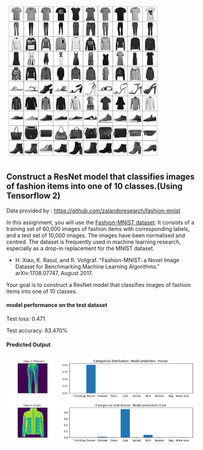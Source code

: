 ![](Fashion_logo.png)
## Construct a ResNet model that classifies images of fashion items into one of 10 classes.(Using Tensorflow 2)

Data provided by : https://github.com/zalandoresearch/fashion-mnist

In this assignment, you will use the [Fashion-MNIST dataset](https://github.com/zalandoresearch/fashion-mnist). It consists of a training set of 60,000 images of fashion items with corresponding labels, and a test set of 10,000 images. The images have been normalised and centred. The dataset is frequently used in machine learning research, especially as a drop-in replacement for the MNIST dataset. 

- H. Xiao, K. Rasul, and R. Vollgraf. "Fashion-MNIST: a Novel Image Dataset for Benchmarking Machine Learning Algorithms." arXiv:1708.07747, August 2017.

Your goal is to construct a ResNet model that classifies images of fashion items into one of 10 classes.

#### model performance on the test dataset
Test loss: 0.471

Test accuracy: 83.470%

#### Predicted Output

![](Fashion_mnist_output.png)
